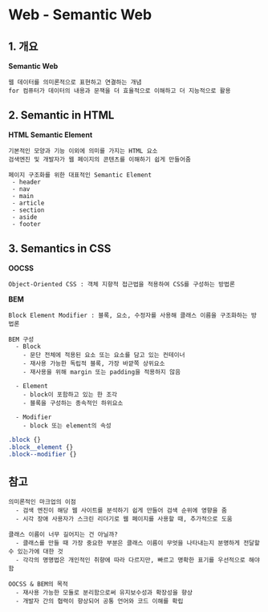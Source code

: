 # Web - Semantic Web

## 1. 개요

**Semantic Web**

    웹 데이터를 의미론적으로 표현하고 연결하는 개념
    for 컴퓨터가 데이터의 내용과 문잭을 더 효율적으로 이해하고 더 지능적으로 활용

## 2. Semantic in HTML

**HTML Semantic Element**

    기본적인 모양과 기능 이외에 의미를 가지는 HTML 요소
    검색엔진 및 개발자가 웹 페이지의 콘텐츠를 이해하기 쉽게 만들어줌

    페이지 구조화를 위한 대표적인 Semantic Element
     - header
     - nav
     - main
     - article
     - section
     - aside
     - footer

## 3. Semantics in CSS

**OOCSS**

    Object-Oriented CSS : 객체 지향적 접근법을 적용하여 CSS를 구성하는 방법론

**BEM**

    Block Element Modifier : 블록, 요소, 수정자를 사용해 클래스 이름을 구조화하는 방법론

    BEM 구성
      - Block
        - 문단 전체에 적용된 요소 또는 요소를 담고 있는 컨테이너
        - 재사용 가능한 독립적 블록, 가장 바깥쪽 상위요소
        - 재사용을 위해 margin 또는 padding을 적용하지 않음

      - Element
        - block이 포함하고 있는 한 조각
        - 블록을 구성하는 종속적인 하위요소

      - Modifier
        - block 또는 element의 속성

```CSS
.block {}
.block__element {}
.block--modifier {}
```

## **참고**
    의미론적인 마크업의 이점
      - 검색 엔진이 해당 웹 사이트를 분석하기 쉽게 만들어 검색 순위에 영향을 줌
      - 시각 장애 사용자가 스크린 리더기로 웹 페이지를 사용할 때, 추가적으로 도움
    
    클래스 이름이 너무 길어지는 건 아닐까? 
      - 클래스를 만들 때 가장 중요한 부분은 클래스 이름이 무엇을 나타내는지 분명하게 전달할 수 있는가에 대한 것
      - 각각의 명명법은 개인적인 취향에 따라 다르지만, 빠르고 명확한 표기를 우선적으로 해야 함

    OOCSS & BEM의 목적
      - 재사용 가능한 모듈로 분리함으로써 유지보수성과 확장성을 향상
      - 개발자 간의 협력이 향상되어 공통 언어와 코드 이해를 확립